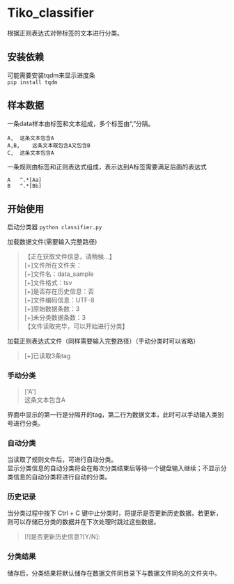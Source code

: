 # Tiko_classifier
根据正则表达式对带标签的文本进行分类。

## 安装依赖
可能需要安装tqdm来显示进度条  
`pip install tqdm`

## 样本数据
一条data样本由标签和文本组成，多个标签由“,”分隔。  
```tsv
A,	这条文本包含A
A,B,	这条文本既包含A又包含B
C,	这条文本包含A
```

一条规则由标签和正则表达式组成，表示达到A标签需要满足后面的表达式
```tsv
A	^.*[Aa]
B	^.*[Bb]
```

## 开始使用
启动分类器
`python classifier.py`  

加载数据文件(需要输入完整路径)  
> 【正在获取文件信息，请稍候...】  
> [+]文件所在文件夹：  
> [+]文件名：data_sample  
> [+]文件格式：tsv  
> [+]是否存在历史信息：否  
> [+]文件编码信息：UTF-8  
> [+]原始数据条数：3  
> [+]未分类数据条数：3  
> 【文件读取完毕，可以开始进行分类】

加载正则表达式文件（同样需要输入完整路径）（手动分类时可以省略）
> [+]已读取3条tag

### 手动分类
> ['A']  
> 这条文本包含A

界面中显示的第一行是分隔开的tag，第二行为数据文本，此时可以手动输入类别号进行分类。  

### 自动分类
当读取了规则文件后，可进行自动分类。  
显示分类信息的自动分类将会在每次分类结束后等待一个键盘输入继续；不显示分类信息的自动分类将进行自动的分类。  

### 历史记录
当分类过程中按下 Ctrl + C 键中止分类时，将提示是否更新历史数据，若更新，则可以存储已分类的数据并在下次处理时跳过这些数据。  
> [!]是否更新历史信息?[Y/N]:  

### 分类结果
储存后，分类结果将默认储存在数据文件同目录下与数据文件同名的文件夹中。


